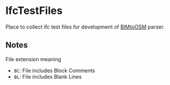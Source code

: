 # IfcTestFiles
Place to collect ifc test files for development of [BIMtoOSM](https://github.com/rebeccasc/BIMtoOSM) parser.

## Notes

File extension meaning
* `BC`: File includes Block Comments
* `BL`: File includes Blank Lines

